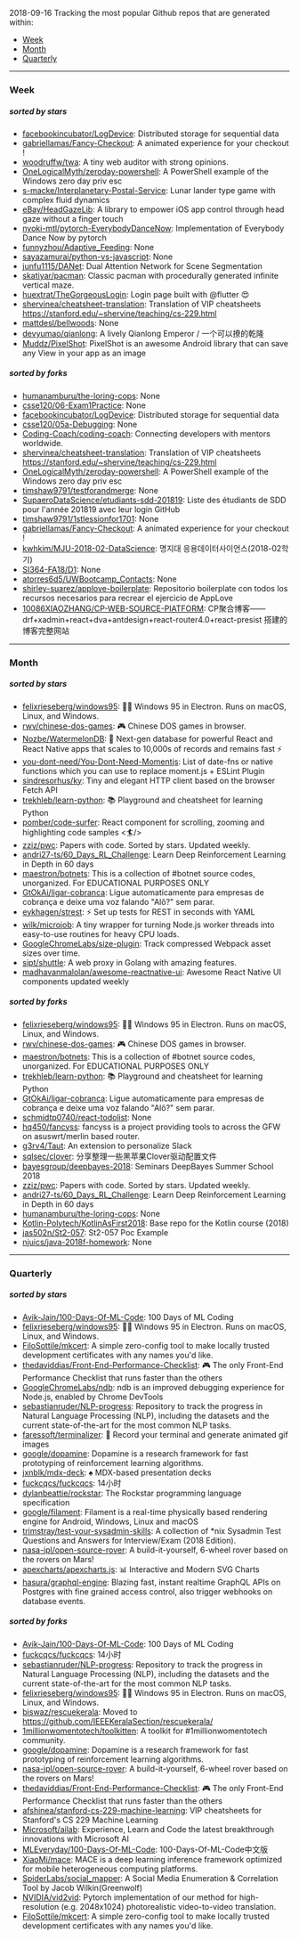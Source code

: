 2018-09-16
Tracking the most popular Github repos that are generated within: 
* [Week](https://github.com/polebug/github_trending_spider/blob/master/2018-09-16.md#week)
* [Month](https://github.com/polebug/github_trending_spider/blob/master/2018-09-16.md#month)
* [Quarterly](https://github.com/polebug/github_trending_spider/blob/master/2018-09-16.md#quarterly)
--- 
### Week 
##### sorted by stars 
* [facebookincubator/LogDevice](https://github.com/facebookincubator/LogDevice): Distributed storage for sequential data
* [gabriellamas/Fancy-Checkout](https://github.com/gabriellamas/Fancy-Checkout): A animated experience for your checkout !
* [woodruffw/twa](https://github.com/woodruffw/twa): A tiny web auditor with strong opinions.
* [OneLogicalMyth/zeroday-powershell](https://github.com/OneLogicalMyth/zeroday-powershell): A PowerShell example of the Windows zero day priv esc
* [s-macke/Interplanetary-Postal-Service](https://github.com/s-macke/Interplanetary-Postal-Service): Lunar lander type game with complex fluid dynamics
* [eBay/HeadGazeLib](https://github.com/eBay/HeadGazeLib): A library to empower iOS app control through head gaze without a finger touch
* [nyoki-mtl/pytorch-EverybodyDanceNow](https://github.com/nyoki-mtl/pytorch-EverybodyDanceNow): Implementation of Everybody Dance Now by pytorch
* [funnyzhou/Adaptive_Feeding](https://github.com/funnyzhou/Adaptive_Feeding): None
* [sayazamurai/python-vs-javascript](https://github.com/sayazamurai/python-vs-javascript): None
* [junfu1115/DANet](https://github.com/junfu1115/DANet): Dual Attention Network for Scene Segmentation
* [skatiyar/pacman](https://github.com/skatiyar/pacman): Classic pacman with procedurally generated infinite vertical maze.
* [huextrat/TheGorgeousLogin](https://github.com/huextrat/TheGorgeousLogin): Login page built with @flutter 😍
* [shervinea/cheatsheet-translation](https://github.com/shervinea/cheatsheet-translation): Translation of VIP cheatsheets https://stanford.edu/~shervine/teaching/cs-229.html
* [mattdesl/bellwoods](https://github.com/mattdesl/bellwoods): None
* [devyumao/qianlong](https://github.com/devyumao/qianlong): A lively Qianlong Emperor / 一个可以撩的乾隆
* [Muddz/PixelShot](https://github.com/Muddz/PixelShot): PixelShot is an awesome Android library that can save any View in your app as an image
##### sorted by forks 
* [humanamburu/the-loring-cops](https://github.com/humanamburu/the-loring-cops): None
* [csse120/06-Exam1Practice](https://github.com/csse120/06-Exam1Practice): None
* [facebookincubator/LogDevice](https://github.com/facebookincubator/LogDevice): Distributed storage for sequential data
* [csse120/05a-Debugging](https://github.com/csse120/05a-Debugging): None
* [Coding-Coach/coding-coach](https://github.com/Coding-Coach/coding-coach): Connecting developers with mentors worldwide.
* [shervinea/cheatsheet-translation](https://github.com/shervinea/cheatsheet-translation): Translation of VIP cheatsheets https://stanford.edu/~shervine/teaching/cs-229.html
* [OneLogicalMyth/zeroday-powershell](https://github.com/OneLogicalMyth/zeroday-powershell): A PowerShell example of the Windows zero day priv esc
* [timshaw9791/testforandmerge](https://github.com/timshaw9791/testforandmerge): None
* [SupaeroDataScience/etudiants-sdd-201819](https://github.com/SupaeroDataScience/etudiants-sdd-201819): Liste des étudiants de SDD pour l'année 201819 avec leur login GitHub
* [timshaw9791/1stlessionfor1701](https://github.com/timshaw9791/1stlessionfor1701): None
* [gabriellamas/Fancy-Checkout](https://github.com/gabriellamas/Fancy-Checkout): A animated experience for your checkout !
* [kwhkim/MJU-2018-02-DataScience](https://github.com/kwhkim/MJU-2018-02-DataScience): 명지대 응용데이터사이언스(2018-02학기)
* [SI364-FA18/D1](https://github.com/SI364-FA18/D1): None
* [atorres6d5/UWBootcamp_Contacts](https://github.com/atorres6d5/UWBootcamp_Contacts): None
* [shirley-suarez/applove-boilerplate](https://github.com/shirley-suarez/applove-boilerplate): Repositorio boilerplate con todos los recursos necesarios para recrear el ejercicio de AppLove
* [10086XIAOZHANG/CP-WEB-SOURCE-PlATFORM](https://github.com/10086XIAOZHANG/CP-WEB-SOURCE-PlATFORM): CP聚合博客——drf+xadmin+react+dva+antdesign+react-router4.0+react-presist 搭建的博客完整网站
--- 
### Month 
##### sorted by stars 
* [felixrieseberg/windows95](https://github.com/felixrieseberg/windows95): 💩🚀 Windows 95 in Electron. Runs on macOS, Linux, and Windows.
* [rwv/chinese-dos-games](https://github.com/rwv/chinese-dos-games): 🎮 Chinese DOS games in browser.
* [Nozbe/WatermelonDB](https://github.com/Nozbe/WatermelonDB): 🍉 Next-gen database for powerful React and React Native apps that scales to 10,000s of records and remains fast ⚡️
* [you-dont-need/You-Dont-Need-Momentjs](https://github.com/you-dont-need/You-Dont-Need-Momentjs): List of date-fns or native functions which you can use to replace moment.js + ESLint Plugin 
* [sindresorhus/ky](https://github.com/sindresorhus/ky): Tiny and elegant HTTP client based on the browser Fetch API
* [trekhleb/learn-python](https://github.com/trekhleb/learn-python): 📚 Playground and cheatsheet for learning Python
* [pomber/code-surfer](https://github.com/pomber/code-surfer): React component for scrolling, zooming and highlighting code samples <🏄/>
* [zziz/pwc](https://github.com/zziz/pwc): Papers with code. Sorted by stars. Updated weekly. 
* [andri27-ts/60_Days_RL_Challenge](https://github.com/andri27-ts/60_Days_RL_Challenge): Learn Deep Reinforcement Learning in Depth in 60 days
* [maestron/botnets](https://github.com/maestron/botnets): This is a collection of #botnet source codes, unorganized. For EDUCATIONAL PURPOSES ONLY
* [GtOkAi/ligar-cobranca](https://github.com/GtOkAi/ligar-cobranca): Ligue automaticamente para empresas de cobrança e deixe uma voz falando "Alô?" sem parar.
* [eykhagen/strest](https://github.com/eykhagen/strest): ⚡️ Set up tests for REST in seconds with YAML
* [wilk/microjob](https://github.com/wilk/microjob): A tiny wrapper for turning Node.js worker threads into easy-to-use routines for heavy CPU loads.
* [GoogleChromeLabs/size-plugin](https://github.com/GoogleChromeLabs/size-plugin): Track compressed Webpack asset sizes over time.
* [sipt/shuttle](https://github.com/sipt/shuttle): A web proxy in Golang with amazing features.
* [madhavanmalolan/awesome-reactnative-ui](https://github.com/madhavanmalolan/awesome-reactnative-ui): Awesome React Native UI components updated weekly
##### sorted by forks 
* [felixrieseberg/windows95](https://github.com/felixrieseberg/windows95): 💩🚀 Windows 95 in Electron. Runs on macOS, Linux, and Windows.
* [rwv/chinese-dos-games](https://github.com/rwv/chinese-dos-games): 🎮 Chinese DOS games in browser.
* [maestron/botnets](https://github.com/maestron/botnets): This is a collection of #botnet source codes, unorganized. For EDUCATIONAL PURPOSES ONLY
* [trekhleb/learn-python](https://github.com/trekhleb/learn-python): 📚 Playground and cheatsheet for learning Python
* [GtOkAi/ligar-cobranca](https://github.com/GtOkAi/ligar-cobranca): Ligue automaticamente para empresas de cobrança e deixe uma voz falando "Alô?" sem parar.
* [schmidtp0740/react-todolist](https://github.com/schmidtp0740/react-todolist): None
* [hq450/fancyss](https://github.com/hq450/fancyss): fancyss is a project providing tools to across the GFW on asuswrt/merlin based router.
* [g3rv4/Taut](https://github.com/g3rv4/Taut): An extension to personalize Slack
* [sqlsec/clover](https://github.com/sqlsec/clover): 分享整理一些黑苹果Clover驱动配置文件
* [bayesgroup/deepbayes-2018](https://github.com/bayesgroup/deepbayes-2018): Seminars DeepBayes Summer School 2018
* [zziz/pwc](https://github.com/zziz/pwc): Papers with code. Sorted by stars. Updated weekly. 
* [andri27-ts/60_Days_RL_Challenge](https://github.com/andri27-ts/60_Days_RL_Challenge): Learn Deep Reinforcement Learning in Depth in 60 days
* [humanamburu/the-loring-cops](https://github.com/humanamburu/the-loring-cops): None
* [Kotlin-Polytech/KotlinAsFirst2018](https://github.com/Kotlin-Polytech/KotlinAsFirst2018): Base repo for the Kotlin course (2018)
* [jas502n/St2-057](https://github.com/jas502n/St2-057): St2-057 Poc Example
* [njuics/java-2018f-homework](https://github.com/njuics/java-2018f-homework): None
--- 
### Quarterly 
##### sorted by stars 
* [Avik-Jain/100-Days-Of-ML-Code](https://github.com/Avik-Jain/100-Days-Of-ML-Code): 100 Days of ML Coding
* [felixrieseberg/windows95](https://github.com/felixrieseberg/windows95): 💩🚀 Windows 95 in Electron. Runs on macOS, Linux, and Windows.
* [FiloSottile/mkcert](https://github.com/FiloSottile/mkcert): A simple zero-config tool to make locally trusted development certificates with any names you'd like.
* [thedaviddias/Front-End-Performance-Checklist](https://github.com/thedaviddias/Front-End-Performance-Checklist): 🎮 The only Front-End Performance Checklist that runs faster than the others
* [GoogleChromeLabs/ndb](https://github.com/GoogleChromeLabs/ndb): ndb is an improved debugging experience for Node.js, enabled by Chrome DevTools
* [sebastianruder/NLP-progress](https://github.com/sebastianruder/NLP-progress): Repository to track the progress in Natural Language Processing (NLP), including the datasets and the current state-of-the-art for the most common NLP tasks.
* [faressoft/terminalizer](https://github.com/faressoft/terminalizer): 🦄 Record your terminal and generate animated gif images
* [google/dopamine](https://github.com/google/dopamine): Dopamine is a research framework for fast prototyping of reinforcement learning algorithms. 
* [jxnblk/mdx-deck](https://github.com/jxnblk/mdx-deck): :spades: MDX-based presentation decks
* [fuckcqcs/fuckcqcs](https://github.com/fuckcqcs/fuckcqcs): 14小时
* [dylanbeattie/rockstar](https://github.com/dylanbeattie/rockstar): The Rockstar programming language specification
* [google/filament](https://github.com/google/filament): Filament is a real-time physically based rendering engine for Android, Windows, Linux and macOS
* [trimstray/test-your-sysadmin-skills](https://github.com/trimstray/test-your-sysadmin-skills): A collection of *nix Sysadmin Test Questions and Answers for Interview/Exam (2018 Edition).
* [nasa-jpl/open-source-rover](https://github.com/nasa-jpl/open-source-rover): A build-it-yourself, 6-wheel rover based on the rovers on Mars!
* [apexcharts/apexcharts.js](https://github.com/apexcharts/apexcharts.js): 📊 Interactive and Modern SVG Charts
* [hasura/graphql-engine](https://github.com/hasura/graphql-engine): Blazing fast, instant realtime GraphQL APIs on Postgres with fine grained access control, also trigger webhooks on database events.
##### sorted by forks 
* [Avik-Jain/100-Days-Of-ML-Code](https://github.com/Avik-Jain/100-Days-Of-ML-Code): 100 Days of ML Coding
* [fuckcqcs/fuckcqcs](https://github.com/fuckcqcs/fuckcqcs): 14小时
* [sebastianruder/NLP-progress](https://github.com/sebastianruder/NLP-progress): Repository to track the progress in Natural Language Processing (NLP), including the datasets and the current state-of-the-art for the most common NLP tasks.
* [felixrieseberg/windows95](https://github.com/felixrieseberg/windows95): 💩🚀 Windows 95 in Electron. Runs on macOS, Linux, and Windows.
* [biswaz/rescuekerala](https://github.com/biswaz/rescuekerala): Moved to https://github.com/IEEEKeralaSection/rescuekerala/
* [1millionwomentotech/toolkitten](https://github.com/1millionwomentotech/toolkitten): A toolkit for #1millionwomentotech community.
* [google/dopamine](https://github.com/google/dopamine): Dopamine is a research framework for fast prototyping of reinforcement learning algorithms. 
* [nasa-jpl/open-source-rover](https://github.com/nasa-jpl/open-source-rover): A build-it-yourself, 6-wheel rover based on the rovers on Mars!
* [thedaviddias/Front-End-Performance-Checklist](https://github.com/thedaviddias/Front-End-Performance-Checklist): 🎮 The only Front-End Performance Checklist that runs faster than the others
* [afshinea/stanford-cs-229-machine-learning](https://github.com/afshinea/stanford-cs-229-machine-learning): VIP cheatsheets for Stanford's CS 229 Machine Learning
* [Microsoft/ailab](https://github.com/Microsoft/ailab): Experience, Learn and Code the latest breakthrough innovations with Microsoft AI
* [MLEveryday/100-Days-Of-ML-Code](https://github.com/MLEveryday/100-Days-Of-ML-Code): 100-Days-Of-ML-Code中文版
* [XiaoMi/mace](https://github.com/XiaoMi/mace): MACE is a deep learning inference framework optimized for mobile heterogeneous computing platforms.
* [SpiderLabs/social_mapper](https://github.com/SpiderLabs/social_mapper): A Social Media Enumeration & Correlation Tool by Jacob Wilkin(Greenwolf)
* [NVIDIA/vid2vid](https://github.com/NVIDIA/vid2vid): Pytorch implementation of our method for high-resolution (e.g. 2048x1024) photorealistic video-to-video translation.
* [FiloSottile/mkcert](https://github.com/FiloSottile/mkcert): A simple zero-config tool to make locally trusted development certificates with any names you'd like.
